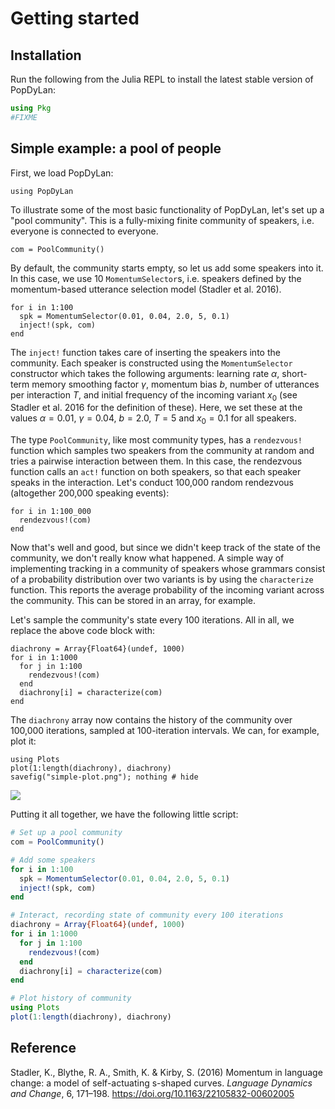 # Getting started

## Installation

Run the following from the Julia REPL to install the latest stable version of PopDyLan:

```julia
using Pkg
#FIXME
```

## Simple example: a pool of people

First, we load PopDyLan:

```@example simple; continued = true
using PopDyLan
```

To illustrate some of the most basic functionality of PopDyLan, let's set up a "pool community". This is a fully-mixing finite community of speakers, i.e. everyone is connected to everyone.

```@example simple; continued = true
com = PoolCommunity()
```

By default, the community starts empty, so let us add some speakers into it. In this case, we use 10 `MomentumSelector`s, i.e. speakers defined by the momentum-based utterance selection model (Stadler et al. 2016).

```@example simple; continued = true
for i in 1:100
  spk = MomentumSelector(0.01, 0.04, 2.0, 5, 0.1)
  inject!(spk, com)
end
```

The `inject!` function takes care of inserting the speakers into the community. Each speaker is constructed using the `MomentumSelector` constructor which takes the following arguments: learning rate $\alpha$, short-term memory smoothing factor $\gamma$, momentum bias $b$, number of utterances per interaction $T$, and initial frequency of the incoming variant $x_0$ (see Stadler et al. 2016 for the definition of these). Here, we set these at the values $\alpha = 0.01$, $\gamma = 0.04$, $b = 2.0$, $T = 5$ and $x_0 = 0.1$ for all speakers.

The type `PoolCommunity`, like most community types, has a `rendezvous!` function which samples two speakers from the community at random and tries a pairwise interaction between them. In this case, the rendezvous function calls an `act!` function on both speakers, so that each speaker speaks in the interaction. Let's conduct 100,000 random rendezvous (altogether 200,000 speaking events):

```@example simple; continued = true
for i in 1:100_000
  rendezvous!(com)
end
```

Now that's well and good, but since we didn't keep track of the state of the community, we don't really know what happened. A simple way of implementing tracking in a community of speakers whose grammars consist of a probability distribution over two variants is by using the `characterize` function. This reports the average probability of the incoming variant across the community. This can be stored in an array, for example.

Let's sample the community's state every 100 iterations. All in all, we replace the above code block with:

```@example simple; continued = true
diachrony = Array{Float64}(undef, 1000)
for i in 1:1000
  for j in 1:100
    rendezvous!(com)
  end
  diachrony[i] = characterize(com)
end
```

The `diachrony` array now contains the history of the community over 100,000 iterations, sampled at 100-iteration intervals. We can, for example, plot it:

```@example simple; continued = false
using Plots
plot(1:length(diachrony), diachrony)
savefig("simple-plot.png"); nothing # hide
```

![](simple-plot.png)

Putting it all together, we have the following little script:

```julia
# Set up a pool community
com = PoolCommunity()

# Add some speakers
for i in 1:100
  spk = MomentumSelector(0.01, 0.04, 2.0, 5, 0.1)
  inject!(spk, com)
end

# Interact, recording state of community every 100 iterations
diachrony = Array{Float64}(undef, 1000)
for i in 1:1000 
  for j in 1:100
    rendezvous!(com)
  end   
  diachrony[i] = characterize(com)
end

# Plot history of community
using Plots
plot(1:length(diachrony), diachrony)
```


## Reference

Stadler, K., Blythe, R. A., Smith, K. & Kirby, S. (2016) Momentum in language
change: a model of self-actuating s-shaped curves. *Language Dynamics and Change*,
6, 171–198. <https://doi.org/10.1163/22105832-00602005>
